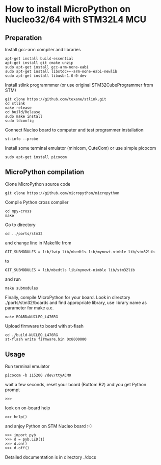 
# How to install MicroPython on Nucleo32/64 with STM32L4 MCU

## Preparation

Install gcc-arm compiler and libraries

    apt-get install build-essential
    apt-get install git cmake unzip
    sudo apt-get install gcc-arm-none-eabi
    sudo apt-get install libstdc++-arm-none-eabi-newlib
    sudo apt-get install libusb-1.0-0-dev

Install stlink programmmer (or use original STM32CubeProgrammer from STM)

    git clone https://github.com/texane/stlink.git
    cd stlink
    make release
    cd build/Release
    sudo make install
    sudo ldconfig
    
Connect Nucleo board to computer and test programmer installation

    st-info --probe
    
Install some terminal emulator (minicom, CuteCom) or use simple picocom

    sudo apt-get install picocom


## MicroPython compilation

Clone MicroPython source code

    git clone https://github.com/micropython/micropython
    
Compile Python cross compiler

    cd mpy-cross
    make

Go to directory

    cd ../ports/stm32
    
and change line in Makefile from

    GIT_SUBMODULES = lib/lwip lib/mbedtls lib/mynewt-nimble lib/stm32lib

to

    GIT_SUBMODULES = lib/mbedtls lib/mynewt-nimble lib/stm32lib

and run

    make submodules
    
Finally, compile MicroPython for your board. Look in directory ./ports/stm32/boards and find appropriate library, use library name as parameter for make a.e.

    make BOARD=NUCLEO_L476RG
    
Upload firmware to board with st-flash

    cd ./build-NUCLEO_L476RG
    st-flash write firmware.bin 0x8000000 
     

## Usage

Run terminal emulator

    picocom -b 115200 /dev/ttyACM0
    
wait a few seconds, reset your board (Buttom B2) and you get Python prompt

    >>>

look on on-board help

    >>> help()
 
and anjoy Python on STM Nucleo board :-)

    >>> import pyb
    >>> d = pyb.LED(1)
    >>> d.on()
    >>> d.off()
    
Detailed documentation is in directory ./docs


